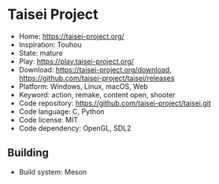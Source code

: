 # Taisei Project

- Home: https://taisei-project.org/
- Inspiration: Touhou
- State: mature
- Play: https://play.taisei-project.org/
- Download: https://taisei-project.org/download, https://github.com/taisei-project/taisei/releases
- Platform: Windows, Linux, macOS, Web
- Keyword: action, remake, content open, shooter
- Code repository: https://github.com/taisei-project/taisei.git
- Code language: C, Python
- Code license: MIT
- Code dependency: OpenGL, SDL2

## Building

- Build system: Meson
